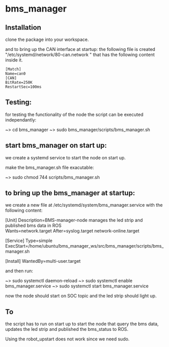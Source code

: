 # bms_manager

## Installation
clone the package into your workspace. 

and to bring up the CAN interface at startup: 
the following file is created "/etc/systemd/network/80-can.network " 
that has the following content inside it.


	[Match]
	Name=can0
	[CAN]
	BitRate=250K
	RestartSec=100ms


## Testing: 
for testing the functionality of the node the script can be executed independantly: 

~> cd bms_manager
~> sudo bms_manager/scripts/bms_manager.sh

## start bms_manager on start up: 
we create a systemd service to start the node on start up. 

make the bms_manager.sh file exacutable: 

~> sudo chmod 744 scripts/bms_manager.sh

## to bring up the bms_manager at startup: 
we create a new file at /etc/systemd/system/bms_manager.service with the following content: 


[Unit]
Description=BMS-manager-node manages the led strip and published bms data in ROS  
Wants=network.target
After=syslog.target network-online.target

[Service]
Type=simple
ExecStart=/home/ubuntu/bms_manager_ws/src/bms_manager/scripts/bms_manager.sh

[Install]
WantedBy=multi-user.target

and then run: 

~> sudo systemctl daemon-reload 
~> sudo systemctl enable bms_manager.service
~> sudo systemctl start bms_manager.service

now the node should start on SOC topic and the led strip should light up.

## To 
the script has to run on start up to start the node that query the bms data, updates the led strip and published the bms_status to ROS. 


Using the robot_upstart does not work since we need sudo. 


